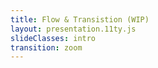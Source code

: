 ```yaml
---
title: Flow & Transistion (WIP)
layout: presentation.11ty.js
slideClasses: intro
transition: zoom
---
```


